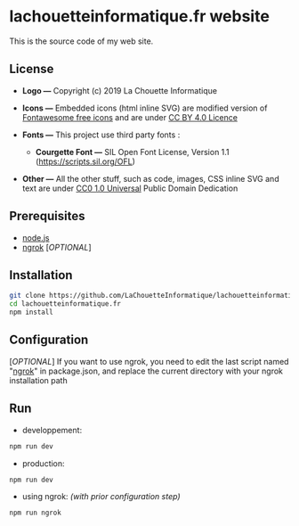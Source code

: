 # lachouetteinformatique.fr website

This is the source code of my web site.

## License

* **Logo —**  Copyright (c) 2019 La Chouette Informatique

* **Icons —** Embedded icons (html inline SVG) are modified version of [Fontawesome free icons](https://fontawesome.com/license/free) and are under [CC BY 4.0 Licence](https://creativecommons.org/licenses/by/4.0/)

* **Fonts —** This project use third party fonts :
    - **Courgette Font —** SIL Open Font License, Version 1.1 (https://scripts.sil.org/OFL)

* **Other —** All the other stuff, such as code, images, CSS inline SVG and text are under [CC0 1.0 Universal](https://creativecommons.org/publicdomain/zero/1.0/deed.en) Public Domain Dedication


## Prerequisites

- [node.js](https://nodejs.org/en/)
- [ngrok](https://ngrok.com/) [*OPTIONAL*]

## Installation

```sh
git clone https://github.com/LaChouetteInformatique/lachouetteinformatique.fr
cd lachouetteinformatique.fr
npm install
```

## Configuration

[*OPTIONAL*] If you want to use ngrok, you need to edit the last script named "[ngrok](https://github.com/LaChouetteInformatique/lachouetteinformatique.fr/blob/a7ced51e2f30c84383d8e4f3d87556991f6e057d/package.json#L54)" in package.json, and replace the current directory with your ngrok installation path

Run
---

* developpement:
```sh
npm run dev
```
* production:
```sh
npm run dev
```
* using ngrok: *(with prior configuration step)*
```sh
npm run ngrok
```